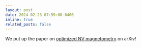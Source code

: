 ```yaml
---
layout: post
date: 2024-02-23 07:59:00-0400
inline: true
related_posts: false
---
```


We put up the paper on [optimized NV magnetometry](https://arxiv.org/abs/2402.17781) on arXiv!
